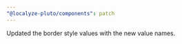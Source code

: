 ```yaml
---
"@localyze-pluto/components": patch
---
```


Updated the border style values with the new value names.

